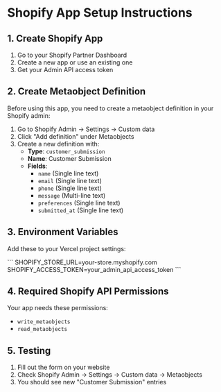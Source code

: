 # Shopify App Setup Instructions

## 1. Create Shopify App
1. Go to your Shopify Partner Dashboard
2. Create a new app or use an existing one
3. Get your Admin API access token

## 2. Create Metaobject Definition
Before using this app, you need to create a metaobject definition in your Shopify admin:

1. Go to Shopify Admin → Settings → Custom data
2. Click "Add definition" under Metaobjects
3. Create a new definition with:
   - **Type**: `customer_submission`
   - **Name**: Customer Submission
   - **Fields**:
     - `name` (Single line text)
     - `email` (Single line text) 
     - `phone` (Single line text)
     - `message` (Multi-line text)
     - `preferences` (Single line text)
     - `submitted_at` (Single line text)

## 3. Environment Variables
Add these to your Vercel project settings:

\`\`\`
SHOPIFY_STORE_URL=your-store.myshopify.com
SHOPIFY_ACCESS_TOKEN=your_admin_api_access_token
\`\`\`

## 4. Required Shopify API Permissions
Your app needs these permissions:
- `write_metaobjects`
- `read_metaobjects`

## 5. Testing
1. Fill out the form on your website
2. Check Shopify Admin → Settings → Custom data → Metaobjects
3. You should see new "Customer Submission" entries
